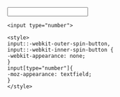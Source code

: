 <input type="number">

    <input type="number">
    
    <style>
    input::-webkit-outer-spin-button,
    input::-webkit-inner-spin-button {
    -webkit-appearance: none;
    }
    input[type="number"]{
    -moz-appearance: textfield;
    }
    </style>